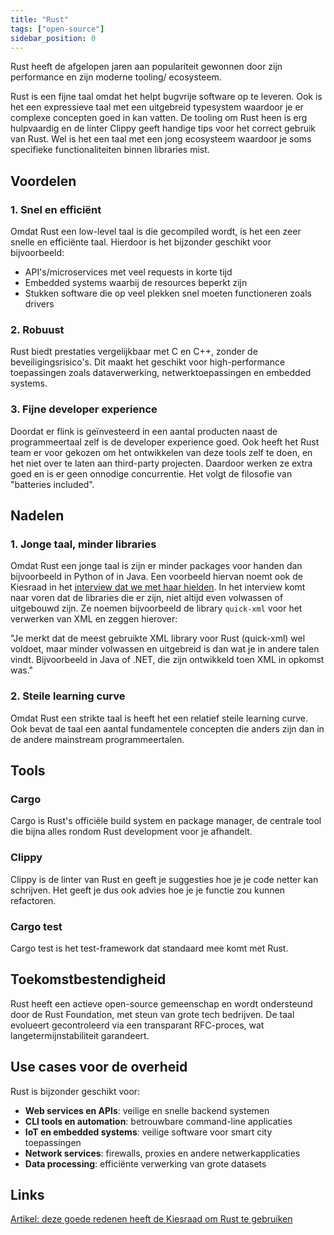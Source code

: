 ```yaml
---
title: "Rust"
tags: ["open-source"]
sidebar_position: 0
---
```


Rust heeft de afgelopen jaren aan populariteit gewonnen door zijn performance en
zijn moderne tooling/ ecosysteem.

Rust is een fijne taal omdat het helpt bugvrije software op te leveren. Ook is
het een expressieve taal met een uitgebreid typesystem waardoor je er complexe
concepten goed in kan vatten. De tooling om Rust heen is erg hulpvaardig en de
linter Clippy geeft handige tips voor het correct gebruik van Rust. Wel is het
een taal met een jong ecosysteem waardoor je soms specifieke functionaliteiten
binnen libraries mist.

## Voordelen

### 1. Snel en efficiënt

Omdat Rust een low-level taal is die gecompiled wordt, is het een zeer snelle en
efficiënte taal. Hierdoor is het bijzonder geschikt voor bijvoorbeeld:

- API's/microservices met veel requests in korte tijd
- Embedded systems waarbij de resources beperkt zijn
- Stukken software die op veel plekken snel moeten functioneren zoals drivers

### 2. Robuust

Rust biedt prestaties vergelijkbaar met C en C++, zonder de
beveiligingsrisico's. Dit maakt het geschikt voor high-performance toepassingen
zoals dataverwerking, netwerktoepassingen en embedded systems.

### 3. Fijne developer experience

Doordat er flink is geïnvesteerd in een aantal producten naast de
programmeertaal zelf is de developer experience goed. Ook heeft het Rust team er
voor gekozen om het ontwikkelen van deze tools zelf te doen, en het niet over te
laten aan third-party projecten. Daardoor werken ze extra goed en is er geen
onnodige concurrentie. Het volgt de filosofie van "batteries included".

## Nadelen

### 1. Jonge taal, minder libraries

Omdat Rust een jonge taal is zijn er minder packages voor handen dan
bijvoorbeeld in Python of in Java. Een voorbeeld hiervan noemt ook de Kiesraad
in het
[interview dat we met haar hielden](https://developer.overheid.nl/blog/2025/03/26/interview-kiesraad-rust#een-jonger-ecosysteem-betekent-minder-uitgebreide-libraries-voor-legacy-standaarden-bijvoorbeeld-xml).
In het interview komt naar voren dat de libraries die er zijn, niet altijd even
volwassen of uitgebouwd zijn. Ze noemen bijvoorbeeld de library `quick-xml` voor
het verwerken van XML en zeggen hierover:

"Je merkt dat de meest gebruikte XML library voor Rust (quick-xml) wel voldoet,
maar minder volwassen en uitgebreid is dan wat je in andere talen vindt.
Bijvoorbeeld in Java of .NET, die zijn ontwikkeld toen XML in opkomst was."

### 2. Steile learning curve

Omdat Rust een strikte taal is heeft het een relatief steile learning curve. Ook
bevat de taal een aantal fundamentele concepten die anders zijn dan in de andere
mainstream programmeertalen.

## Tools

### Cargo

Cargo is Rust's officiële build system en package manager, de centrale tool die
bijna alles rondom Rust development voor je afhandelt.

### Clippy

Clippy is de linter van Rust en geeft je suggesties hoe je je code netter kan
schrijven. Het geeft je dus ook advies hoe je je functie zou kunnen refactoren.

### Cargo test

Cargo test is het test-framework dat standaard mee komt met Rust.

## Toekomstbestendigheid

Rust heeft een actieve open-source gemeenschap en wordt ondersteund door de Rust
Foundation, met steun van grote tech bedrijven. De taal evolueert gecontroleerd
via een transparant RFC-proces, wat langetermijnstabiliteit garandeert.

## Use cases voor de overheid

Rust is bijzonder geschikt voor:

- **Web services en APIs**: veilige en snelle backend systemen
- **CLI tools en automation**: betrouwbare command-line applicaties
- **IoT en embedded systems**: veilige software voor smart city toepassingen
- **Network services**: firewalls, proxies en andere netwerkapplicaties
- **Data processing**: efficiënte verwerking van grote datasets

## Links

[Artikel: deze goede redenen heeft de Kiesraad om Rust te gebruiken](https://developer.overheid.nl/blog/2025/03/26/interview-kiesraad-rust)
